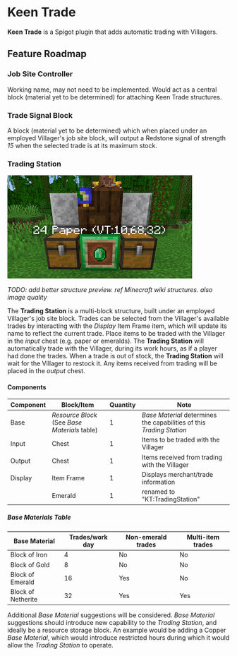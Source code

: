 # Keen Trade

**Keen Trade** is a Spigot plugin that adds automatic trading with Villagers.

## Feature Roadmap

### Job Site Controller

Working name, may not need to be implemented. Would act as a central block (material yet to be determined) for attaching
Keen Trade structures.

### Trade Signal Block

A block (material yet to be determined) which when placed under an employed Villager's job site block, will output a
Redstone signal of strength *15* when the selected trade is at its maximum stock.

### Trading Station

![Trading Station structure preview](images/trading_station_selection-proposal-1.gif)

*TODO: add better structure preview. ref Minecraft wiki structures. also image quality*

The **Trading Station** is a multi-block structure, built under an employed Villager's job site block. Trades can be
selected from the Villager's available trades by interacting with the *Display* Item Frame item, which will update its
name to reflect the current trade. Place items to be traded with the Villager in the *input* chest (e.g. paper or
emeralds). The **Trading Station** will automatically trade with the Villager, during its work hours, as if a player had
done the trades. When a trade is out of stock, the **Trading Station** will wait for the Villager to restock it. Any items
received from trading will be placed in the *output* chest.

#### Components

| Component | Block/Item      | Quantity | Note
| ---       | ---             | ---      | ---
| Base      | *Resource Block* (See *Base Materials* table) | 1        | *Base Material* determines the capabilities of this *Trading Station*
| Input     | Chest           | 1        | Items to be traded with the Villager
| Output    | Chest           | 1        | Items received from trading with the Villager
| Display   | Item Frame      | 1        | Displays merchant/trade information
|           | Emerald         | 1        | renamed to "KT:TradingStation"

##### Base Materials Table

| Base Material      | Trades/work day | Non-emerald trades | Multi-item trades
| ---                | ---             | ---                | ---
| Block of Iron      | 4               | No                 | No
| Block of Gold      | 8               | No                 | No
| Block of Emerald   | 16              | Yes                | No
| Block of Netherite | 32              | Yes                | Yes

Additional *Base Material* suggestions will be considered. *Base Material* suggestions should introduce new capability
to the *Trading Station*, and ideally be a resource storage block. An example would be adding a Copper *Base Material*,
which would introduce restricted hours during which it would allow the *Trading Station* to operate.